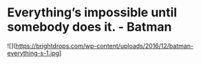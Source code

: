 # Everything’s impossible until somebody does it. - Batman

![](https://brightdrops.com/wp-content/uploads/2016/12/batman-everything-s-1.jpg]
